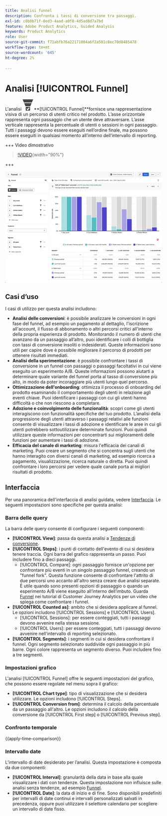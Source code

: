 ```yaml
---
title: Analisi funnel
description: Confronta i tassi di conversione tra passaggi.
exl-id: c8b0b71f-8ed3-4aad-a0f8-4d5ad8d7a7bd
feature: Adobe Product Analytics, Guided Analysis
keywords: Product Analytics
role: User
source-git-commit: f71abfb76a22171004a6f2a501c8ec70d8485478
workflow-type: tm+mt
source-wordcount: '645'
ht-degree: 2%

---
```


# Analisi [!UICONTROL Funnel]

L&#39;analisi ![ConversionFunnel ](/help/assets/icons/ConversionFunnel.svg)**[!UICONTROL Funnel]**fornisce una rappresentazione visiva di un percorso di utenti critico nel prodotto. L’asse orizzontale rappresenta ogni passaggio che un utente deve attraversare. L’asse verticale rappresenta la percentuale di utenti o sessioni in ogni passaggio. Tutti i passaggi devono essere eseguiti nell’ordine finale, ma possono essere eseguiti in qualsiasi momento all’interno dell’intervallo di reporting.

+++ Video dimostrativo

>[!VIDEO](https://video.tv.adobe.com/v/3421663/?learn=on){width="90%"}

+++

![Confronto tempo funnel](../assets/funnel-compare.png)

## Casi d’uso

I casi di utilizzo per questa analisi includono:

* **Analisi delle conversioni**: è possibile analizzare le conversioni in ogni fase del funnel, ad esempio un pagamento al dettaglio, l&#39;iscrizione all&#39;account, il flusso di abbonamento o altri percorsi critici all&#39;interno della propria esperienza di prodotto. Monitorando il numero di utenti che avanzano da un passaggio all’altro, puoi identificare i colli di bottiglia con tassi di conversione insoliti o indesiderati. Queste informazioni sono utili per capire dove è possibile migliorare il percorso di prodotti per ottenere risultati immediati.
* **Analisi della sperimentazione**: è possibile confrontare i tassi di conversione in un funnel con passaggi o passaggi facoltativi in cui viene eseguito un esperimento A/B. Queste informazioni possono aiutarti a determinare quale variante del funnel porta al tasso di conversione più alto, in modo da poter incoraggiare più utenti lungo quel percorso.
* **Ottimizzazione dell&#39;onboarding**: ottimizza il processo di onboarding del prodotto esaminando il comportamento degli utenti in relazione agli eventi chiave. Puoi identificare i passaggi con cui gli utenti hanno difficoltà o che non riescono a completare.
* **Adozione e coinvolgimento delle funzionalità**: scopri come gli utenti interagiscono con funzionalità specifiche del tuo prodotto. L’analisi della progressione degli utenti attraverso i passaggi relativi alle funzioni consente di visualizzare i tassi di adozione e identificare le aree in cui gli utenti potrebbero sottoutilizzare determinate funzioni. Puoi quindi utilizzare queste informazioni per concentrarti sui miglioramenti delle funzioni per aumentare i tassi di adozione.
* **Efficacia del canale di marketing**: misura l&#39;efficacia dei canali di marketing. Puoi creare un segmento che si concentra sugli utenti che hanno interagito con diversi canali di marketing, ad esempio ricerca a pagamento, visualizzazione, ricerca naturale o diretta. Puoi quindi confrontare i loro percorsi per vedere quale canale porta ai migliori risultati di prodotto.

## Interfaccia

Per una panoramica dell&#39;interfaccia di analisi guidata, vedere [Interfaccia](../overview.md#interface). Le seguenti impostazioni sono specifiche per questa analisi:

### Barra delle query

La barra delle query consente di configurare i seguenti componenti:

* **[!UICONTROL View]**: passa da questa analisi a [Tendenze di conversione](conversion-trends.md).
* **[!UICONTROL Steps]**: i punti di contatto dell&#39;evento di cui si desidera tenere traccia. Ogni barra del grafico rappresenta un passo. Puoi includere fino a dieci passaggi.
   * [!UICONTROL Compare]: ogni passaggio fornisce un&#39;opzione per confrontare più eventi in un singolo passaggio funnel, creando un &quot;funnel fork&quot;. Questa funzione consente di confrontare l&#39;attrito di due percorsi uno accanto all&#39;altro senza creare due analisi separate. È utile quando sono presenti opzioni di passaggio o quando un esperimento A/B viene eseguito all’interno dell’imbuto. Guarda [Funnel](https://experienceleague.adobe.com/en/docs/customer-journey-analytics-learn/tutorials/guided-analysis/funnel) nei tutorial di Customer Journey Analytics per un video che spiega come confrontare i funnel.
* **[!UICONTROL Counted as]**: ambito che si desidera applicare al funnel. Le opzioni includono [!UICONTROL Sessions] e [!UICONTROL Users].
   * [!UICONTROL Sessions]: per essere conteggiati, tutti i passaggi devono avvenire nella stessa sessione.
   * [!UICONTROL Users]: per essere conteggiati, tutti i passaggi devono avvenire nell&#39;intervallo di reporting selezionato.
* **[!UICONTROL Segments]**: i segmenti in cui si desidera confrontare il funnel. Ogni segmento selezionato suddivide ogni passaggio in più barre. Ogni colore rappresenta un segmento diverso. Puoi includere fino a tre segmenti.

### Impostazioni grafico

L&#39;analisi [!UICONTROL Funnel] offre le seguenti impostazioni del grafico, che possono essere regolate nel menu sopra il grafico:

* **[!UICONTROL Chart type]**: tipo di visualizzazione che si desidera utilizzare. Le opzioni includono [!UICONTROL Steps].
* **[!UICONTROL Conversion from]**: determina il calcolo della percentuale da un passaggio all&#39;altro. Le opzioni includono il calcolo della conversione da [!UICONTROL First step] o [!UICONTROL Previous step].

### Confronto temporale

{{apply-time-comparison}}



### Intervallo date

L’intervallo di date desiderato per l’analisi. Questa impostazione è composta da due componenti:

* **[!UICONTROL Interval]**: granularità della data in base alla quale visualizzare i dati con tendenze. Questa impostazione non influisce sulle analisi senza tendenze, ad esempio [Funnel](funnel.md).
* **[!UICONTROL Date]**: la data di inizio e di fine. Sono disponibili predefiniti per intervalli di date continui e intervalli personalizzati salvati in precedenza, oppure puoi utilizzare il selettore calendario per scegliere un intervallo di date fisso.
